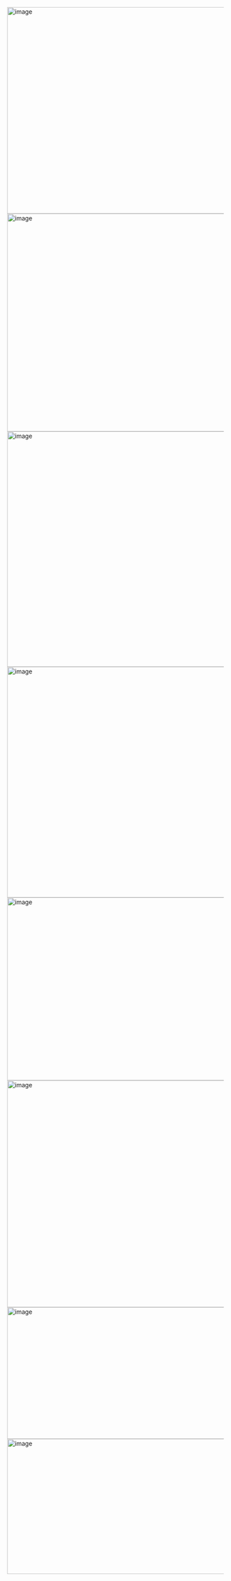 <img width="762" height="480" alt="image" src="https://github.com/user-attachments/assets/83dbf1e0-d6f9-4a94-b247-862f0533a692" />
<img width="741" height="506" alt="image" src="https://github.com/user-attachments/assets/a47a6f3c-2952-4b72-90d4-087b89f00308" />
<img width="738" height="547" alt="image" src="https://github.com/user-attachments/assets/622589fd-ee58-4a87-aa47-f3ac73772db2" />
<img width="758" height="536" alt="image" src="https://github.com/user-attachments/assets/7a83a7b4-0ae4-4ea4-963f-48f74dd7b147" />
<img width="749" height="425" alt="image" src="https://github.com/user-attachments/assets/6a8905fd-1a01-417d-9b02-8d0bdc7d37d9" />
<img width="746" height="527" alt="image" src="https://github.com/user-attachments/assets/2ef281a7-497b-4841-bfb8-6e73e63b195e" />
<img width="742" height="306" alt="image" src="https://github.com/user-attachments/assets/4ab41bc3-596c-4a52-ae66-22924143e976" />
<img width="738" height="314" alt="image" src="https://github.com/user-attachments/assets/f98610b4-a350-44f4-bc00-0a7c96ebf497" />
